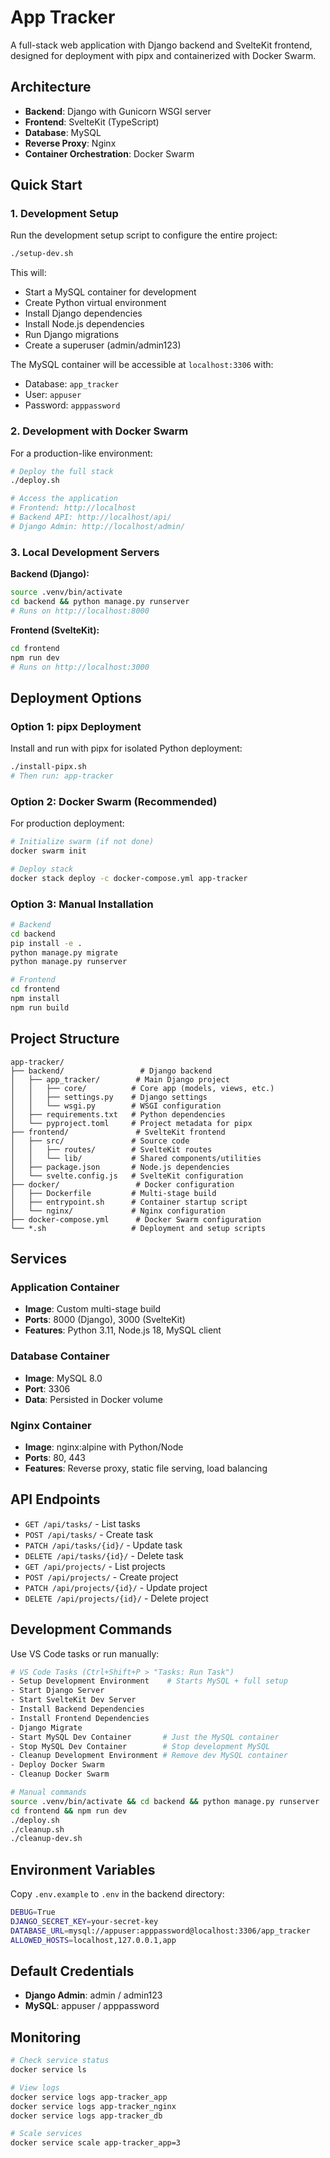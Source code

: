 # App Tracker

A full-stack web application with Django backend and SvelteKit frontend, designed for deployment with pipx and containerized with Docker Swarm.

## Architecture

- **Backend**: Django with Gunicorn WSGI server
- **Frontend**: SvelteKit (TypeScript)
- **Database**: MySQL
- **Reverse Proxy**: Nginx
- **Container Orchestration**: Docker Swarm

## Quick Start

### 1. Development Setup

Run the development setup script to configure the entire project:

```bash
./setup-dev.sh
```

This will:
- Start a MySQL container for development
- Create Python virtual environment
- Install Django dependencies
- Install Node.js dependencies  
- Run Django migrations
- Create a superuser (admin/admin123)

The MySQL container will be accessible at `localhost:3306` with:
- Database: `app_tracker`
- User: `appuser` 
- Password: `apppassword`

### 2. Development with Docker Swarm

For a production-like environment:

```bash
# Deploy the full stack
./deploy.sh

# Access the application
# Frontend: http://localhost
# Backend API: http://localhost/api/
# Django Admin: http://localhost/admin/
```

### 3. Local Development Servers

**Backend (Django):**
```bash
source .venv/bin/activate
cd backend && python manage.py runserver
# Runs on http://localhost:8000
```

**Frontend (SvelteKit):**
```bash
cd frontend
npm run dev
# Runs on http://localhost:3000
```

## Deployment Options

### Option 1: pipx Deployment

Install and run with pipx for isolated Python deployment:

```bash
./install-pipx.sh
# Then run: app-tracker
```

### Option 2: Docker Swarm (Recommended)

For production deployment:

```bash
# Initialize swarm (if not done)
docker swarm init

# Deploy stack
docker stack deploy -c docker-compose.yml app-tracker
```

### Option 3: Manual Installation

```bash
# Backend
cd backend
pip install -e .
python manage.py migrate
python manage.py runserver

# Frontend  
cd frontend
npm install
npm run build
```

## Project Structure

```
app-tracker/
├── backend/                 # Django backend
│   ├── app_tracker/        # Main Django project
│   │   ├── core/          # Core app (models, views, etc.)
│   │   ├── settings.py    # Django settings
│   │   └── wsgi.py        # WSGI configuration
│   ├── requirements.txt   # Python dependencies
│   └── pyproject.toml     # Project metadata for pipx
├── frontend/               # SvelteKit frontend
│   ├── src/               # Source code
│   │   ├── routes/        # SvelteKit routes
│   │   └── lib/           # Shared components/utilities
│   ├── package.json       # Node.js dependencies
│   └── svelte.config.js   # SvelteKit configuration
├── docker/                 # Docker configuration
│   ├── Dockerfile         # Multi-stage build
│   ├── entrypoint.sh      # Container startup script
│   └── nginx/             # Nginx configuration
├── docker-compose.yml      # Docker Swarm configuration
└── *.sh                   # Deployment and setup scripts
```

## Services

### Application Container
- **Image**: Custom multi-stage build
- **Ports**: 8000 (Django), 3000 (SvelteKit)
- **Features**: Python 3.11, Node.js 18, MySQL client

### Database Container  
- **Image**: MySQL 8.0
- **Port**: 3306
- **Data**: Persisted in Docker volume

### Nginx Container
- **Image**: nginx:alpine with Python/Node
- **Ports**: 80, 443
- **Features**: Reverse proxy, static file serving, load balancing

## API Endpoints

- `GET /api/tasks/` - List tasks
- `POST /api/tasks/` - Create task
- `PATCH /api/tasks/{id}/` - Update task
- `DELETE /api/tasks/{id}/` - Delete task
- `GET /api/projects/` - List projects
- `POST /api/projects/` - Create project
- `PATCH /api/projects/{id}/` - Update project
- `DELETE /api/projects/{id}/` - Delete project

## Development Commands

Use VS Code tasks or run manually:

```bash
# VS Code Tasks (Ctrl+Shift+P > "Tasks: Run Task")
- Setup Development Environment    # Starts MySQL + full setup
- Start Django Server
- Start SvelteKit Dev Server  
- Install Backend Dependencies
- Install Frontend Dependencies
- Django Migrate
- Start MySQL Dev Container       # Just the MySQL container
- Stop MySQL Dev Container        # Stop development MySQL
- Cleanup Development Environment # Remove dev MySQL container
- Deploy Docker Swarm
- Cleanup Docker Swarm

# Manual commands
source .venv/bin/activate && cd backend && python manage.py runserver    # Django
cd frontend && npm run dev                                               # SvelteKit  
./deploy.sh                                                             # Docker Swarm
./cleanup.sh                                                           # Remove containers
./cleanup-dev.sh                                                       # Remove dev MySQL
```

## Environment Variables

Copy `.env.example` to `.env` in the backend directory:

```bash
DEBUG=True
DJANGO_SECRET_KEY=your-secret-key
DATABASE_URL=mysql://appuser:apppassword@localhost:3306/app_tracker
ALLOWED_HOSTS=localhost,127.0.0.1,app
```

## Default Credentials

- **Django Admin**: admin / admin123
- **MySQL**: appuser / apppassword

## Monitoring

```bash
# Check service status
docker service ls

# View logs
docker service logs app-tracker_app
docker service logs app-tracker_nginx  
docker service logs app-tracker_db

# Scale services
docker service scale app-tracker_app=3
```
